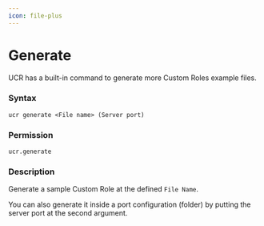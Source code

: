 ```yaml
---
icon: file-plus
---
```


# Generate

UCR has a built-in command to generate more Custom Roles example files.

### Syntax

```
ucr generate <File name> (Server port)
```

### Permission

```
ucr.generate
```

### Description

Generate a sample Custom Role at the defined `File Name`.

You can also generate it inside a port configuration (folder) by putting the server port at the second argument.
